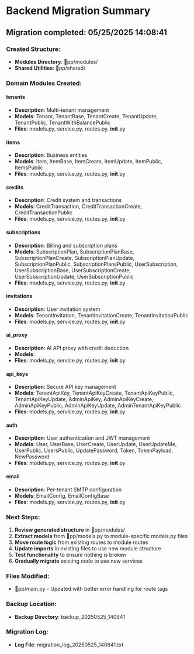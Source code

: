 ﻿# Backend Migration Summary

## Migration completed: 05/25/2025 14:08:41

### Created Structure:
- **Modules Directory**: pp/modules/
- **Shared Utilities**: pp/shared/

### Domain Modules Created:
#### tenants
- **Description**: Multi-tenant management
- **Models**: Tenant, TenantBase, TenantCreate, TenantUpdate, TenantPublic, TenantWithBalancePublic
- **Files**: models.py, service.py, routes.py, __init__.py
#### items
- **Description**: Business entities
- **Models**: Item, ItemBase, ItemCreate, ItemUpdate, ItemPublic, ItemsPublic
- **Files**: models.py, service.py, routes.py, __init__.py
#### credits
- **Description**: Credit system and transactions
- **Models**: CreditTransaction, CreditTransactionCreate, CreditTransactionPublic
- **Files**: models.py, service.py, routes.py, __init__.py
#### subscriptions
- **Description**: Billing and subscription plans
- **Models**: SubscriptionPlan, SubscriptionPlanBase, SubscriptionPlanCreate, SubscriptionPlanUpdate, SubscriptionPlanPublic, SubscriptionPlansPublic, UserSubscription, UserSubscriptionBase, UserSubscriptionCreate, UserSubscriptionUpdate, UserSubscriptionPublic
- **Files**: models.py, service.py, routes.py, __init__.py
#### invitations
- **Description**: User invitation system
- **Models**: TenantInvitation, TenantInvitationCreate, TenantInvitationPublic
- **Files**: models.py, service.py, routes.py, __init__.py
#### ai_proxy
- **Description**: AI API proxy with credit deduction
- **Models**: 
- **Files**: models.py, service.py, routes.py, __init__.py
#### api_keys
- **Description**: Secure API key management
- **Models**: TenantApiKey, TenantApiKeyCreate, TenantApiKeyPublic, TenantApiKeyUpdate, AdminApiKey, AdminApiKeyCreate, AdminApiKeyPublic, AdminApiKeyUpdate, AdminTenantApiKeyPublic
- **Files**: models.py, service.py, routes.py, __init__.py
#### auth
- **Description**: User authentication and JWT management
- **Models**: User, UserBase, UserCreate, UserUpdate, UserUpdateMe, UserPublic, UsersPublic, UpdatePassword, Token, TokenPayload, NewPassword
- **Files**: models.py, service.py, routes.py, __init__.py
#### email
- **Description**: Per-tenant SMTP configuration
- **Models**: EmailConfig, EmailConfigBase
- **Files**: models.py, service.py, routes.py, __init__.py
### Next Steps:
1. **Review generated structure** in pp/modules/
2. **Extract models** from pp/models.py to module-specific models.py files
3. **Move route logic** from existing routes to module routes
4. **Update imports** in existing files to use new module structure
5. **Test functionality** to ensure nothing is broken
6. **Gradually migrate** existing code to use new services

### Files Modified:
- pp/main.py - Updated with better error handling for route tags

### Backup Location:
- **Backup Directory**: backup_20250525_140841

### Migration Log:
- **Log File**: migration_log_20250525_140841.txt
